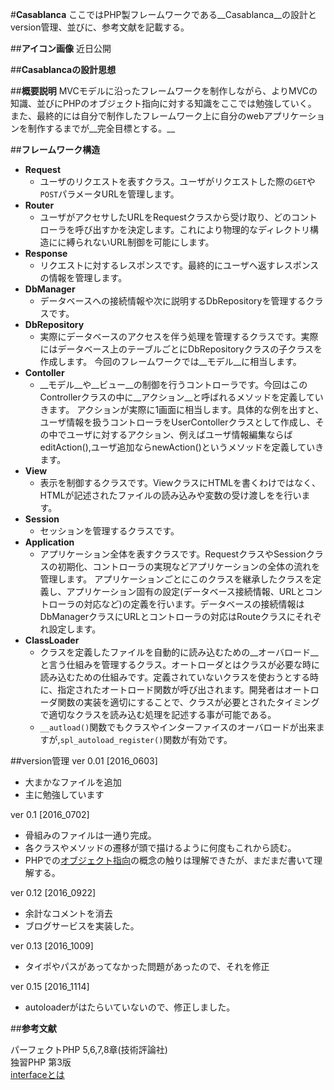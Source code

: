 #__Casablanca__
ここではPHP製フレームワークである__Casablanca__の設計とversion管理、並びに、参考文献を記載する。

##__アイコン画像__
近日公開

##__Casablancaの設計思想__

##__概要説明__
MVCモデルに沿ったフレームワークを制作しながら、よりMVCの知識、並びにPHPのオブジェクト指向に対する知識をここでは勉強していく。
また、最終的には自分で制作したフレームワーク上に自分のwebアプリケーションを制作するまでが__完全目標とする。__

##__フレームワーク構造__

- **Request**
  - ユーザのリクエストを表すクラス。ユーザがリクエストした際の`GET`や`POST`パラメータURLを管理します。
- **Router**
  - ユーザがアクセサしたURLをRequestクラスから受け取り、どのコントローラを呼び出すかを決定します。これにより物理的なディレクトリ構造にに縛られないURL制御を可能にします。
- **Response**
  - リクエストに対するレスポンスです。最終的にユーザへ返すレスポンスの情報を管理します。
- **DbManager**
  - データベースへの接続情報や次に説明するDbRepositoryを管理するクラスです。
- **DbRepository**
  - 実際にデータベースのアクセスを伴う処理を管理するクラスです。実際にはデータベース上のテーブルごとにDbRepositoryクラスの子クラスを作成します。
今回のフレームワークでは__モデル__に相当します。
- **Contoller**
  - __モデル__や__ビュー__の制御を行うコントローラです。今回はこのControllerクラスの中に__アクション__と呼ばれるメソッドを定義していきます。
    アクションが実際に1画面に相当します。具体的な例を出すと、ユーザ情報を扱うコントローラをUserContollerクラスとして作成し、その中でユーザに対するアクション、例えばユーザ情報編集ならばeditAction(),ユーザ追加ならnewAction()というメソッドを定義していきます。
- **View**
  - 表示を制御するクラスです。ViewクラスにHTMLを書くわけではなく、HTMLが記述されたファイルの読み込みや変数の受け渡しをを行います。
- **Session**
  - セッションを管理するクラスです。
- **Application**
  - アプリケーション全体を表すクラスです。RequestクラスやSessionクラスの初期化、コントローラの実現などアプリケーションの全体の流れを管理します。
    アプリケーションごとにこのクラスを継承したクラスを定義し、アプリケーション固有の設定(データベース接続情報、URLとコントローラの対応など)の定義を行います。データベースの接続情報はDbManagerクラスにURLとコントローラの対応はRouteクラスにそれぞれ設定します。
- **ClassLoader**
  - クラスを定義したファイルを自動的に読み込むための__オーバロード__と言う仕組みを管理するクラス。オートローダとはクラスが必要な時に読み込むための仕組みです。定義されていないクラスを使おうとする時に、指定されたオートロード関数が呼び出されます。開発者はオートローダ関数の実装を適切にすることで、クラスが必要とされたタイミングで適切なクラスを読み込む処理を記述する事が可能である。
  - `__autload()`関数でもクラスやインターファイスのオーバロードが出来ますが,`spl_autoload_register()`関数が有効です。





##version管理
ver 0.01 [2016_0603]
- 大まかなファイルを追加
- 主に勉強しています

ver 0.1 [2016_0702]
- 骨組みのファイルは一通り完成。
- 各クラスやメソッドの遷移が頭で描けるように何度もこれから読む。
- PHPでの[オブジェクト指向](https://github.com/Fendo181/Casablanca_MVC/tree/master/PHPStudy)の概念の触りは理解できたが、まだまだ書いて理解する。

ver 0.12 [2016_0922]
- 余計なコメントを消去
- ブログサービスを実装した。

ver 0.13 [2016_1009]
- タイポやパスがあってなかった問題があったので、それを修正

ver 0.15 [2016_1114]
- autoloaderがはたらいていないので、修正しました。




##__参考文献__
>
パーフェクトPHP 5,6,7,8章(技術評論社)  
独習PHP 第3版  
[interfaceとは](http://blog.tojiru.net/article/377526320.html)
